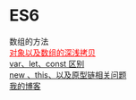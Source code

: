 ES6
=============
<a href="https://github.com/QinZonger/javascript/issues/1" style="text-decoration:none;out-line: none;color: #*****;">数组的方法</a><br/>
<a href="https://github.com/QinZonger/javascript/issues/2" style="color:red">对象以及数组的深浅拷贝</a><br/>
<a href="https://github.com/QinZonger/javascript/issues/3">var、let、const 区别</a><br/>
<a href="https://github.com/QinZonger/javascript/issues/4">new 、this、以及原型链相关问题</a><br/>
[我的博客](http://blog.csdn.net/guodongxiaren)  
